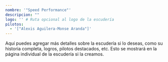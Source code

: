 ```yaml
---
nombre: '"Speed Performance"'
descripcion: ""
logo: '' # Ruta opcional al logo de la escudería
pilotos:
  - '["Alexis Aguilera-Monse Aranda"]'
---
```


Aquí puedes agregar más detalles sobre la escudería si lo deseas, como su historia completa, logros, pilotos destacados, etc. Esto se mostrará en la página individual de la escudería si la creamos.
